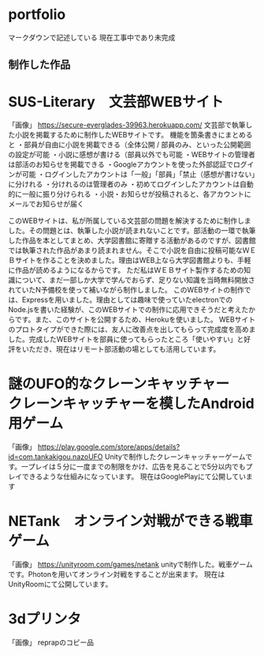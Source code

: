 # portfolio
マークダウンで記述している
現在工事中であり未完成

## 制作した作品

# SUS-Literary　文芸部WEBサイト
「画像」
https://secure-everglades-39963.herokuapp.com/
文芸部で執筆した小説を掲載するために制作したWEBサイトです。
機能を箇条書きにまとめると
・部員が自由に小説を掲載できる（全体公開 / 部員のみ、といった公開範囲の設定が可能
・小説に感想が書ける（部員以外でも可能
・WEBサイトの管理者は部活のお知らせを掲載できる
・Googleアカウントを使った外部認証でログインが可能
・ログインしたアカウントは「一般」「部員」「禁止（感想が書けない」に分けれる
・分けれるのは管理者のみ
・初めてログインしたアカウントは自動的に一般に振り分けられる
・小説・お知らせが投稿されると、各アカウントにメールでお知らせが届く

このWEBサイトは、私が所属している文芸部の問題を解決するために制作しました。その問題とは、執筆した小説が読まれないことです。部活動の一環で執筆した作品を本としてまとめ、大学図書館に寄贈する活動があるのですが、図書館では執筆された作品があまり読まれません。そこで小説を自由に投稿可能なＷＥＢサイトを作ることを決めました。理由はWEB上なら大学図書館よりも、手軽に作品が読めるようになるからです。
ただ私はＷＥＢサイト製作するための知識について、まだ一部しか大学で学んでおらず、足りない知識を当時無料開放されていたN予備校を使って補いながら制作しました。
このWEBサイトの制作では、Expressを用いました。理由としては趣味で使っていたelectronでのNode.jsを書いた経験が、このWEBサイトでの制作に応用できそうだと考えたからです。また、このサイトを公開するため、Herokuを使いました。
WEBサイトのプロトタイプができた際には、友人に改善点を出してもらって完成度を高めました。完成したWEBサイトを部員に使ってもらったところ「使いやすい」と好評をいただき、現在はリモート部活動の場としても活用しています。

# 謎のUFO的なクレーンキャッチャー　クレーンキャッチャーを模したAndroid用ゲーム
「画像」
https://play.google.com/store/apps/details?id=com.tankakigou.nazoUFO
Unityで制作したクレーンキャッチャーゲームです。一プレイは５分に一度までの制限をかけ、広告を見ることで5分以内でもプレイできるような仕組みになっています。
現在はGooglePlayにて公開しています

# NETank　オンライン対戦ができる戦車ゲーム
「画像」
https://unityroom.com/games/netank
unityで制作した。戦車ゲームです。Photonを用いてオンライン対戦をすることが出来ます。
現在はUnityRoomにて公開しています。

# 3dプリンタ
「画像」
reprapのコピー品
